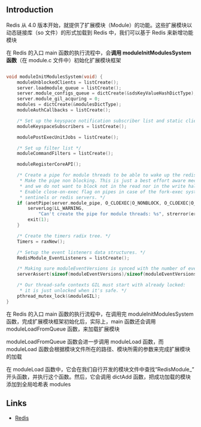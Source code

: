 ## Introduction

Redis 从 4.0 版本开始，就提供了扩展模块（Module）的功能。这些扩展模块以动态链接库（so 文件）的形式加载到 Redis 中，我们可以基于 Redis 来新增功能模块

在 Redis 的入口 main 函数的执行流程中，会**调用 moduleInitModulesSystem 函数**（在 module.c 文件中）初始化扩展模块框架

```c

void moduleInitModulesSystem(void) {
    moduleUnblockedClients = listCreate();
    server.loadmodule_queue = listCreate();
    server.module_configs_queue = dictCreate(&sdsKeyValueHashDictType);
    server.module_gil_acquring = 0;
    modules = dictCreate(&modulesDictType);
    moduleAuthCallbacks = listCreate();

    /* Set up the keyspace notification subscriber list and static client */
    moduleKeyspaceSubscribers = listCreate();

    modulePostExecUnitJobs = listCreate();

    /* Set up filter list */
    moduleCommandFilters = listCreate();

    moduleRegisterCoreAPI();

    /* Create a pipe for module threads to be able to wake up the redis main thread.
     * Make the pipe non blocking. This is just a best effort aware mechanism
     * and we do not want to block not in the read nor in the write half.
     * Enable close-on-exec flag on pipes in case of the fork-exec system calls in
     * sentinels or redis servers. */
    if (anetPipe(server.module_pipe, O_CLOEXEC|O_NONBLOCK, O_CLOEXEC|O_NONBLOCK) == -1) {
        serverLog(LL_WARNING,
            "Can't create the pipe for module threads: %s", strerror(errno));
        exit(1);
    }

    /* Create the timers radix tree. */
    Timers = raxNew();

    /* Setup the event listeners data structures. */
    RedisModule_EventListeners = listCreate();

    /* Making sure moduleEventVersions is synced with the number of events. */
    serverAssert(sizeof(moduleEventVersions)/sizeof(moduleEventVersions[0]) == _REDISMODULE_EVENT_NEXT);

    /* Our thread-safe contexts GIL must start with already locked:
     * it is just unlocked when it's safe. */
    pthread_mutex_lock(&moduleGIL);
}
```



在 Redis 的入口 main 函数的执行流程中，在调用完 moduleInitModulesSystem 函数，完成扩展模块框架初始化后，实际上，main 函数还会调用 moduleLoadFromQueue 函数，来加载扩展模块

moduleLoadFromQueue 函数会进一步调用 moduleLoad 函数，而 moduleLoad 函数会根据模块文件所在的路径、模块所需的参数来完成扩展模块的加载

在 moduleLoad 函数中，它会在我们自行开发的模块文件中查找“RedisModule_” 开头函数，并执行这个函数。然后，它会调用 dictAdd 函数，把成功加载的模块添加到全局哈希表 modules 









## Links

- [Redis](/docs/CS/DB/Redis/Redis.md?id=struct)
